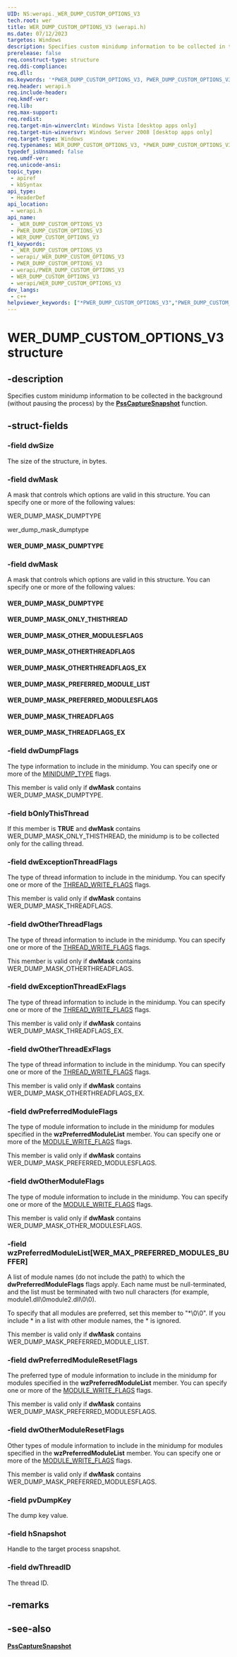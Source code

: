 ```yaml
---
UID: NS:werapi._WER_DUMP_CUSTOM_OPTIONS_V3
tech.root: wer
title: WER_DUMP_CUSTOM_OPTIONS_V3 (werapi.h)
ms.date: 07/12/2023
targetos: Windows
description: Specifies custom minidump information to be collected in the background (without pausing the process) by the [**PssCaptureSnapshot**](../processsnapshot/nf-processsnapshot-psscapturesnapshot.md) function.
prerelease: false
req.construct-type: structure
req.ddi-compliance: 
req.dll: 
ms.keywords: '*PWER_DUMP_CUSTOM_OPTIONS_V3, PWER_DUMP_CUSTOM_OPTIONS_V3, PWER_DUMP_CUSTOM_OPTIONS_V3 structure pointer [Windows Error Reporting], WER_DUMP_CUSTOM_OPTIONS_V3, WER_DUMP_CUSTOM_OPTIONS_V3 structure [Windows Error Reporting], WER_DUMP_MASK_DUMPTYPE, WER_DUMP_MASK_ONLY_THISTHREAD, WER_DUMP_MASK_OTHERTHREADFLAGS, WER_DUMP_MASK_OTHERTHREADFLAGS_EX, WER_DUMP_MASK_OTHER_MODULESFLAGS, WER_DUMP_MASK_PREFERRED_MODULESFLAGS, WER_DUMP_MASK_PREFERRED_MODULE_LIST, WER_DUMP_MASK_THREADFLAGS, WER_DUMP_MASK_THREADFLAGS_EX, base.wer_dump_custom_options_v3, wer.wer_dump_custom_options_v3, werapi/PWER_DUMP_CUSTOM_OPTIONS_V3, werapi/WER_DUMP_CUSTOM_OPTIONS_V3'
req.header: werapi.h
req.include-header: 
req.kmdf-ver: 
req.lib: 
req.max-support: 
req.redist: 
req.target-min-winverclnt: Windows Vista [desktop apps only]
req.target-min-winversvr: Windows Server 2008 [desktop apps only]
req.target-type: Windows
req.typenames: WER_DUMP_CUSTOM_OPTIONS_V3, *PWER_DUMP_CUSTOM_OPTIONS_V3
typedef_isUnnamed: false
req.umdf-ver: 
req.unicode-ansi: 
topic_type:
 - apiref
 - kbSyntax
api_type:
 - HeaderDef
api_location:
 - werapi.h
api_name:
 - _WER_DUMP_CUSTOM_OPTIONS_V3
 - PWER_DUMP_CUSTOM_OPTIONS_V3
 - WER_DUMP_CUSTOM_OPTIONS_V3
f1_keywords:
 - _WER_DUMP_CUSTOM_OPTIONS_V3
 - werapi/_WER_DUMP_CUSTOM_OPTIONS_V3
 - PWER_DUMP_CUSTOM_OPTIONS_V3
 - werapi/PWER_DUMP_CUSTOM_OPTIONS_V3
 - WER_DUMP_CUSTOM_OPTIONS_V3
 - werapi/WER_DUMP_CUSTOM_OPTIONS_V3
dev_langs:
 - c++
helpviewer_keywords: ["*PWER_DUMP_CUSTOM_OPTIONS_V3","PWER_DUMP_CUSTOM_OPTIONS_V3","PWER_DUMP_CUSTOM_OPTIONS_V3 structure pointer [Windows Error Reporting]","WER_DUMP_CUSTOM_OPTIONS_V3","WER_DUMP_CUSTOM_OPTIONS_V3 structure [Windows Error Reporting]","WER_DUMP_MASK_DUMPTYPE","WER_DUMP_MASK_ONLY_THISTHREAD","WER_DUMP_MASK_OTHERTHREADFLAGS","WER_DUMP_MASK_OTHERTHREADFLAGS_EX","WER_DUMP_MASK_OTHER_MODULESFLAGS","WER_DUMP_MASK_PREFERRED_MODULESFLAGS","WER_DUMP_MASK_PREFERRED_MODULE_LIST","WER_DUMP_MASK_THREADFLAGS","WER_DUMP_MASK_THREADFLAGS_EX","base.wer_dump_custom_options_v3","wer.wer_dump_custom_options_v3","werapi/PWER_DUMP_CUSTOM_OPTIONS_V3","werapi/WER_DUMP_CUSTOM_OPTIONS_V3"]
---
```


# WER_DUMP_CUSTOM_OPTIONS_V3 structure

## -description

Specifies custom minidump information to be collected in the background (without pausing the process) by the [**PssCaptureSnapshot**](../processsnapshot/nf-processsnapshot-psscapturesnapshot.md) function.

## -struct-fields

### -field dwSize

The size of the structure, in bytes.

### -field dwMask

A mask that controls which options are valid in this structure. You can specify one or more of the following values:

WER_DUMP_MASK_DUMPTYPE

wer_dump_mask_dumptype

#### WER_DUMP_MASK_DUMPTYPE

<a id="WER_DUMP_MASK_ONLY_THISTHREAD"></a>
<a id="wer_dump_mask_only_thisthread"></a>

### -field dwMask

A mask that controls which options are valid in this structure. You can specify one or more of the following values:

<a id="WER_DUMP_MASK_DUMPTYPE"></a>
<a id="wer_dump_mask_dumptype"></a>

#### WER_DUMP_MASK_DUMPTYPE

<a id="WER_DUMP_MASK_ONLY_THISTHREAD"></a>
<a id="wer_dump_mask_only_thisthread"></a>

#### WER_DUMP_MASK_ONLY_THISTHREAD

<a id="WER_DUMP_MASK_OTHER_MODULESFLAGS"></a>
<a id="wer_dump_mask_other_modulesflags"></a>

#### WER_DUMP_MASK_OTHER_MODULESFLAGS

<a id="WER_DUMP_MASK_OTHERTHREADFLAGS"></a>
<a id="wer_dump_mask_otherthreadflags"></a>

#### WER_DUMP_MASK_OTHERTHREADFLAGS

<a id="WER_DUMP_MASK_OTHERTHREADFLAGS_EX"></a>
<a id="wer_dump_mask_otherthreadflags_ex"></a>

#### WER_DUMP_MASK_OTHERTHREADFLAGS_EX

<a id="WER_DUMP_MASK_PREFERRED_MODULE_LIST"></a>
<a id="wer_dump_mask_preferred_module_list"></a>

#### WER_DUMP_MASK_PREFERRED_MODULE_LIST

<a id="WER_DUMP_MASK_PREFERRED_MODULESFLAGS"></a>
<a id="wer_dump_mask_preferred_modulesflags"></a>

#### WER_DUMP_MASK_PREFERRED_MODULESFLAGS

<a id="WER_DUMP_MASK_THREADFLAGS"></a>
<a id="wer_dump_mask_threadflags"></a>

#### WER_DUMP_MASK_THREADFLAGS

<a id="WER_DUMP_MASK_THREADFLAGS_EX"></a>
<a id="wer_dump_mask_threadflags_ex"></a>

#### WER_DUMP_MASK_THREADFLAGS_EX

### -field dwDumpFlags

The type information to include in the minidump. You can specify one or more of the <a href="/windows/desktop/api/minidumpapiset/ne-minidumpapiset-minidump_type">MINIDUMP_TYPE</a> flags. 

This member is valid only if <b>dwMask</b> contains WER_DUMP_MASK_DUMPTYPE.

### -field bOnlyThisThread

If this member is <b>TRUE</b> and <b>dwMask</b> contains WER_DUMP_MASK_ONLY_THISTHREAD, the minidump is to be collected only for the calling thread.

### -field dwExceptionThreadFlags

The type of thread information to include in the minidump. You can specify one or more of the <a href="/windows/desktop/api/minidumpapiset/ne-minidumpapiset-thread_write_flags">THREAD_WRITE_FLAGS</a> flags.

This member is valid only if <b>dwMask</b> contains WER_DUMP_MASK_THREADFLAGS.

### -field dwOtherThreadFlags

The type of thread information to include in the minidump. You can specify one or more of the <a href="/windows/desktop/api/minidumpapiset/ne-minidumpapiset-thread_write_flags">THREAD_WRITE_FLAGS</a> flags.

This member is valid only if <b>dwMask</b> contains WER_DUMP_MASK_OTHERTHREADFLAGS.

### -field dwExceptionThreadExFlags

The type of thread information to include in the minidump. You can specify one or more of the <a href="/windows/desktop/api/minidumpapiset/ne-minidumpapiset-thread_write_flags">THREAD_WRITE_FLAGS</a> flags.

This member is valid only if <b>dwMask</b> contains WER_DUMP_MASK_THREADFLAGS_EX.

### -field dwOtherThreadExFlags

The type of thread information to include in the minidump. You can specify one or more of the <a href="/windows/desktop/api/minidumpapiset/ne-minidumpapiset-thread_write_flags">THREAD_WRITE_FLAGS</a> flags.

This member is valid only if <b>dwMask</b> contains WER_DUMP_MASK_OTHERTHREADFLAGS_EX.

### -field dwPreferredModuleFlags

The type of module information to include in the minidump for modules specified in the <b>wzPreferredModuleList</b> member. You can specify one or more of the <a href="/windows/desktop/api/minidumpapiset/ne-minidumpapiset-module_write_flags">MODULE_WRITE_FLAGS</a> flags.

This member is valid only if <b>dwMask</b> contains WER_DUMP_MASK_PREFERRED_MODULESFLAGS.

### -field dwOtherModuleFlags

The type of module information to include in the minidump. You can specify one or more of the <a href="/windows/desktop/api/minidumpapiset/ne-minidumpapiset-module_write_flags">MODULE_WRITE_FLAGS</a> flags.

This member is valid only if <b>dwMask</b> contains WER_DUMP_MASK_OTHER_MODULESFLAGS.

### -field wzPreferredModuleList[WER_MAX_PREFERRED_MODULES_BUFFER]

A list of module names (do not include the path) to which the <b>dwPreferredModuleFlags</b> flags apply. Each name must be null-terminated, and the list must be terminated with two null characters (for example, module1.dll\0module2.dll\0\0).

To specify that all modules are preferred, set this member to "*\0\0". If you include * in a list with other module names, the * is ignored. 

This member is valid only if <b>dwMask</b> contains WER_DUMP_MASK_PREFERRED_MODULE_LIST.

### -field dwPreferredModuleResetFlags

The preferred type of module information to include in the minidump for modules specified in the <b>wzPreferredModuleList</b> member. You can specify one or more of the <a href="/windows/desktop/api/minidumpapiset/ne-minidumpapiset-module_write_flags">MODULE_WRITE_FLAGS</a> flags.

This member is valid only if <b>dwMask</b> contains WER_DUMP_MASK_PREFERRED_MODULESFLAGS.

### -field dwOtherModuleResetFlags

Other types of module information to include in the minidump for modules specified in the <b>wzPreferredModuleList</b> member. You can specify one or more of the <a href="/windows/desktop/api/minidumpapiset/ne-minidumpapiset-module_write_flags">MODULE_WRITE_FLAGS</a> flags.

This member is valid only if <b>dwMask</b> contains WER_DUMP_MASK_PREFERRED_MODULESFLAGS.

### -field pvDumpKey

The dump key value.

### -field hSnapshot

Handle to the target process snapshot.

### -field dwThreadID

The thread ID.

## -remarks

## -see-also

[**PssCaptureSnapshot**](../processsnapshot/nf-processsnapshot-psscapturesnapshot.md) 